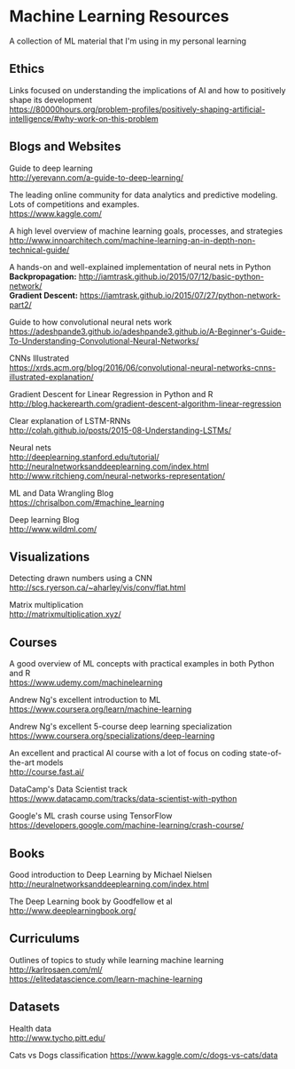 # Machine Learning Resources

A collection of ML material that I'm using in my personal learning    

## Ethics
Links focused on understanding the implications of AI and how to positively shape its development     
https://80000hours.org/problem-profiles/positively-shaping-artificial-intelligence/#why-work-on-this-problem      

## Blogs and Websites    
Guide to deep learning     
http://yerevann.com/a-guide-to-deep-learning/     

The leading online community for data analytics and predictive modeling. Lots of competitions and examples.    
https://www.kaggle.com/    

A high level overview of machine learning goals, processes, and strategies  
http://www.innoarchitech.com/machine-learning-an-in-depth-non-technical-guide/

A hands-on and well-explained implementation of neural nets in Python   
**Backpropagation:** http://iamtrask.github.io/2015/07/12/basic-python-network/   
**Gradient Descent:** https://iamtrask.github.io/2015/07/27/python-network-part2/

Guide to how convolutional neural nets work   
https://adeshpande3.github.io/adeshpande3.github.io/A-Beginner's-Guide-To-Understanding-Convolutional-Neural-Networks/   

CNNs Illustrated     
https://xrds.acm.org/blog/2016/06/convolutional-neural-networks-cnns-illustrated-explanation/      

Gradient Descent for Linear Regression in Python and R      
http://blog.hackerearth.com/gradient-descent-algorithm-linear-regression      

Clear explanation of LSTM-RNNs     
http://colah.github.io/posts/2015-08-Understanding-LSTMs/

Neural nets     
http://deeplearning.stanford.edu/tutorial/    
http://neuralnetworksanddeeplearning.com/index.html     
http://www.ritchieng.com/neural-networks-representation/     

ML and Data Wrangling Blog      
https://chrisalbon.com/#machine_learning     

Deep learning Blog     
http://www.wildml.com/

## Visualizations
Detecting drawn numbers using a CNN   
http://scs.ryerson.ca/~aharley/vis/conv/flat.html     

Matrix multiplication     
http://matrixmultiplication.xyz/

## Courses
A good overview of ML concepts with practical examples in both Python and R   
https://www.udemy.com/machinelearning   
   
Andrew Ng's excellent introduction to ML   
https://www.coursera.org/learn/machine-learning

Andrew Ng's excellent 5-course deep learning specialization     
https://www.coursera.org/specializations/deep-learning     

An excellent and practical AI course with a lot of focus on coding state-of-the-art models     
http://course.fast.ai/      

DataCamp's Data Scientist track     
https://www.datacamp.com/tracks/data-scientist-with-python     

Google's ML crash course using TensorFlow     
https://developers.google.com/machine-learning/crash-course/

## Books      
Good introduction to Deep Learning by Michael Nielsen     
http://neuralnetworksanddeeplearning.com/index.html    

The Deep Learning book by Goodfellow et al          
http://www.deeplearningbook.org/

## Curriculums    
Outlines of topics to study while learning machine learning    
http://karlrosaen.com/ml/    
https://elitedatascience.com/learn-machine-learning  

## Datasets
Health data  
http://www.tycho.pitt.edu/     

Cats vs Dogs classification
https://www.kaggle.com/c/dogs-vs-cats/data     

